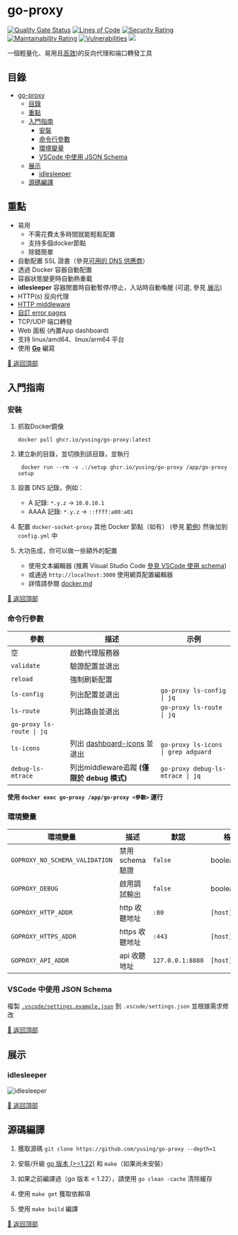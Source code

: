 # go-proxy

[![Quality Gate Status](https://sonarcloud.io/api/project_badges/measure?project=yusing_go-proxy&metric=alert_status)](https://sonarcloud.io/summary/new_code?id=yusing_go-proxy)
[![Lines of Code](https://sonarcloud.io/api/project_badges/measure?project=yusing_go-proxy&metric=ncloc)](https://sonarcloud.io/summary/new_code?id=yusing_go-proxy)
[![Security Rating](https://sonarcloud.io/api/project_badges/measure?project=yusing_go-proxy&metric=security_rating)](https://sonarcloud.io/summary/new_code?id=yusing_go-proxy)
[![Maintainability Rating](https://sonarcloud.io/api/project_badges/measure?project=yusing_go-proxy&metric=sqale_rating)](https://sonarcloud.io/summary/new_code?id=yusing_go-proxy)
[![Vulnerabilities](https://sonarcloud.io/api/project_badges/measure?project=yusing_go-proxy&metric=vulnerabilities)](https://sonarcloud.io/summary/new_code?id=yusing_go-proxy)
[![](https://dcbadge.limes.pink/api/server/umReR62nRd)](https://discord.gg/umReR62nRd)

一個輕量化、易用且[高效]([docs/benchmark_result.md](https://github.com/yusing/go-proxy/wiki/Benchmarks)))的反向代理和端口轉發工具

## 目錄

<!-- TOC -->

- [go-proxy](#go-proxy)
  - [目錄](#目錄)
  - [重點](#重點)
  - [入門指南](#入門指南)
    - [安裝](#安裝)
    - [命令行參數](#命令行參數)
    - [環境變量](#環境變量)
    - [VSCode 中使用 JSON Schema](#vscode-中使用-json-schema)
  - [展示](#展示)
    - [idlesleeper](#idlesleeper)
  - [源碼編譯](#源碼編譯)

## 重點

-   易用
    -   不需花費太多時間就能輕鬆配置
    -   支持多個docker節點
    -   除錯簡單
-   自動配置 SSL 證書（參見[可用的 DNS 供應商](https://github.com/yusing/go-proxy/wiki/Supported-DNS%E2%80%9001-Providers)）
-   透過 Docker 容器自動配置
-   容器狀態變更時自動熱重載
-   **idlesleeper** 容器閒置時自動暫停/停止，入站時自動喚醒 (可選, 參見 [展示](#idlesleeper))
-   HTTP(s) 反向代理
-   [HTTP middleware](https://github.com/yusing/go-proxy/wiki/Middlewares)
-   [自訂 error pages](https://github.com/yusing/go-proxy/wiki/Middlewares#custom-error-pages)
-   TCP/UDP 端口轉發
-   Web 面板 (內置App dashboard)
-   支持 linux/amd64、linux/arm64 平台
-   使用 **[Go](https://go.dev)** 編寫

[🔼 返回頂部](#目錄)

## 入門指南

### 安裝

1. 抓取Docker鏡像

    ```shell
    docker pull ghcr.io/yusing/go-proxy:latest
    ```

2. 建立新的目錄，並切換到該目錄，並執行
   
   ```shell
    docker run --rm -v .:/setup ghcr.io/yusing/go-proxy /app/go-proxy setup
    ```

3. 設置 DNS 記錄，例如：

    - A 記錄: `*.y.z` -> `10.0.10.1`
    - AAAA 記錄: `*.y.z` -> `::ffff:a00:a01`

4. 配置 `docker-socket-proxy` 其他 Docker 節點（如有） (參見 [範例](docs/docker_socket_proxy.md)) 然後加到 `config.yml` 中

5. 大功告成，你可以做一些額外的配置
    - 使用文本編輯器 (推薦 Visual Studio Code [參見 VSCode 使用 schema](#vscode-中使用-json-schema))
    - 或通過 `http://localhost:3000` 使用網頁配置編輯器
    - 詳情請參閱 [docker.md](docs/docker.md)

[🔼 返回頂部](#目錄)

### 命令行參數

| 參數                      | 描述                                                                                  | 示例                                |
| ------------------------- | ------------------------------------------------------------------------------------- | ----------------------------------- |
| 空                        | 啟動代理服務器                                                                        |                                     |
| `validate`                | 驗證配置並退出                                                                        |                                     |
| `reload`                  | 強制刷新配置                                                                          |                                     |
| `ls-config`               | 列出配置並退出                                                                        | `go-proxy ls-config \| jq`          |
| `ls-route`                | 列出路由並退出                                                                        | `go-proxy ls-route \| jq`           |
| `go-proxy ls-route \| jq` |
| `ls-icons`                | 列出 [dashboard-icons](https://github.com/walkxcode/dashboard-icons/tree/main) 並退出 | `go-proxy ls-icons \| grep adguard` |
| `debug-ls-mtrace`         | 列出middleware追蹤 **(僅限於 debug 模式)**                                            | `go-proxy debug-ls-mtrace \| jq`    |

**使用 `docker exec go-proxy /app/go-proxy <參數>` 運行**

### 環境變量

| 環境變量                       | 描述             | 默認             | 格式          |
| ------------------------------ | ---------------- | ---------------- | ------------- |
| `GOPROXY_NO_SCHEMA_VALIDATION` | 禁用 schema 驗證 | `false`          | boolean       |
| `GOPROXY_DEBUG`                | 啟用調試輸出     | `false`          | boolean       |
| `GOPROXY_HTTP_ADDR`            | http 收聽地址    | `:80`            | `[host]:port` |
| `GOPROXY_HTTPS_ADDR`           | https 收聽地址   | `:443`           | `[host]:port` |
| `GOPROXY_API_ADDR`             | api 收聽地址     | `127.0.0.1:8888` | `[host]:port` |

### VSCode 中使用 JSON Schema

複製 [`.vscode/settings.example.json`](.vscode/settings.example.json) 到 `.vscode/settings.json` 並根據需求修改

[🔼 返回頂部](#目錄)


## 展示

### idlesleeper

![idlesleeper](screenshots/idlesleeper.webp)

[🔼 返回頂部](#目錄)

## 源碼編譯

1. 獲取源碼 `git clone https://github.com/yusing/go-proxy --depth=1`

2. 安裝/升級 [go 版本 (>=1.22)](https://go.dev/doc/install) 和 `make`（如果尚未安裝）

3. 如果之前編譯過（go 版本 < 1.22），請使用 `go clean -cache` 清除緩存

4. 使用 `make get` 獲取依賴項

5. 使用 `make build` 編譯

[🔼 返回頂部](#目錄)

